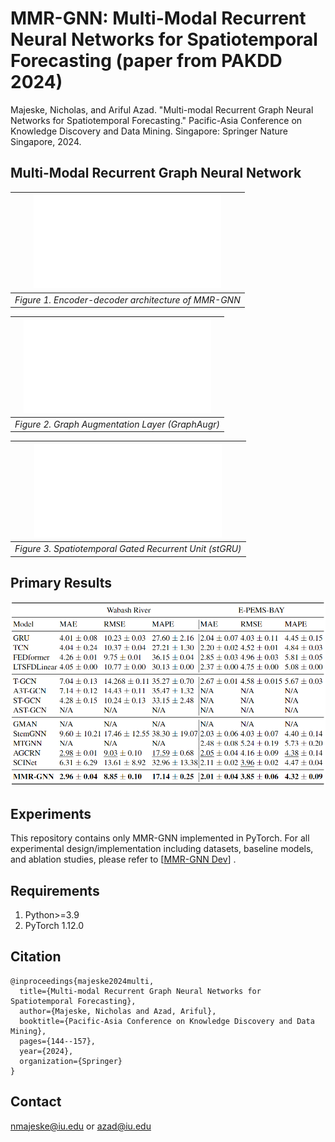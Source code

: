 # MMR-GNN: Multi-Modal Recurrent Neural Networks for Spatiotemporal Forecasting (paper from PAKDD 2024)

Majeske, Nicholas, and Ariful Azad. "Multi-modal Recurrent Graph Neural Networks for Spatiotemporal Forecasting." Pacific-Asia Conference on Knowledge Discovery and Data Mining. Singapore: Springer Nature Singapore, 2024.


## Multi-Modal Recurrent Graph Neural Network

|![Figure1](./MMR-GNN.pdf)|
|:--:| 
| *Figure 1. Encoder-decoder architecture of MMR-GNN* |

|![Figure2](./GraphAugr.pdf)|
|:--:| 
| *Figure 2. Graph Augmentation Layer (GraphAugr)* |

|![Figure3](./stGRU.pdf)|
|:--:| 
| *Figure 3. Spatiotemporal Gated Recurrent Unit (stGRU)* |


## Primary Results
![image](./MainResults.png)


## Experiments

This repository contains only MMR-GNN implemented in PyTorch. For all experimental design/implementation including datasets, baseline models, and ablation studies, please refer to [[MMR-GNN Dev](https://github.com/HipGraph/MMR-GNN_Dev)] .


## Requirements

1. Python>=3.9
2. PyTorch 1.12.0


## Citation

```
@inproceedings{majeske2024multi,
  title={Multi-modal Recurrent Graph Neural Networks for Spatiotemporal Forecasting},
  author={Majeske, Nicholas and Azad, Ariful},
  booktitle={Pacific-Asia Conference on Knowledge Discovery and Data Mining},
  pages={144--157},
  year={2024},
  organization={Springer}
}
```


## Contact

nmajeske@iu.edu or azad@iu.edu
